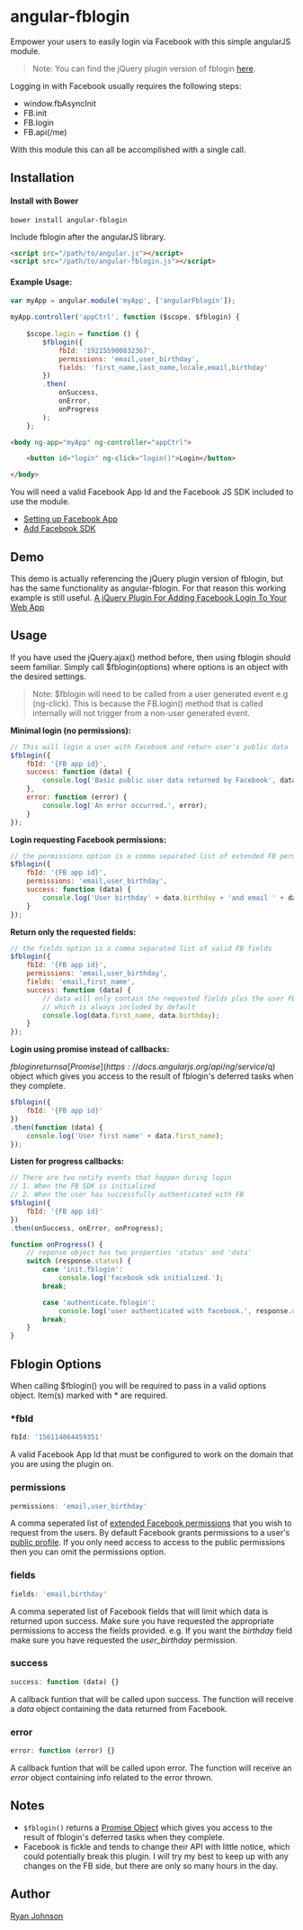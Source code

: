 angular-fblogin
==============

Empower your users to easily login via Facebook with this simple angularJS module.

>Note: You can find the jQuery plugin version of fblogin [here](https://github.com/ryandrewjohnson/jquery-fblogin).

Logging in with Facebook usually requires the following steps:
* window.fbAsyncInit
* FB.init
* FB.login
* FB.api(/me)

With this module this can all be accomplished with a single call.

## Installation

#### Install with Bower

```
bower install angular-fblogin
```

Include fblogin after the angularJS library.

```html
<script src="/path/to/angular.js"></script>
<script src="/path/to/angular-fblogin.js"></script>
```

#### Example Usage:

```javascript
var myApp = angular.module('myApp', ['angularFblogin']);

myApp.controller('appCtrl', function ($scope, $fblogin) {
            
    $scope.login = function () {
        $fblogin({
            fbId: '192155900832367',
            permissions: 'email,user_birthday',
            fields: 'first_name,last_name,locale,email,birthday'
        })
        .then(
            onSuccess,
            onError,
            onProgress
        );
    };
```

```html
<body ng-app="myApp" ng-controller="appCtrl">

    <button id="login" ng-click="login()">Login</button>

</body>    
```

You will need a valid Facebook App Id and the Facebook JS SDK included to use the module.
* [Setting up Facebook App](http://bit.ly/1kcBV6s)
* [Add Facebook SDK](http://bit.ly/1kcFDNy)

## Demo

This demo is actually referencing the jQuery plugin version of fblogin, but has the same functionality as angular-fblogin. For that reason this working example is still useful. [A jQuery Plugin For Adding Facebook Login To Your Web App](http://blog.shakainteractive.com/fblogin/)

## Usage

If you have used the jQuery.ajax() method before, then using fblogin should seem familiar. Simply call $fblogin(options) where options is an object with the desired settings.

>Note: $fblogin will need to be called from a user generated event e.g (ng-click). This is because the FB.login() method that is called internally will not trigger from a non-user generated event.

**Minimal login (no permissions):**

```javascript
// This will login a user with Facebook and return user's public data
$fblogin({
    fbId: '{FB app id}',
    success: function (data) {
        console.log('Basic public user data returned by Facebook', data);
    },
    error: function (error) {
        console.log('An error occurred.', error);
    }
});
```

**Login requesting Facebook permissions:**

```javascript
// the permissions option is a comma separated list of extended FB permissions
$fblogin({
    fbId: '{FB app id}',
    permissions: 'email,user_birthday',
    success: function (data) {
        console.log('User birthday' + data.birthday + 'and email ' + data.email);
    }
});
```

**Return only the requested fields:**

```javascript
// the fields option is a comma separated list of valid FB fields
$fblogin({
    fbId: '{FB app id}',
    permissions: 'email,user_birthday',
    fields: 'email,first_name',
    success: function (data) {
        // data will only contain the requested fields plus the user FB id
        // which is always included by default
        console.log(data.first_name, data.birthday);
    }
});
```

**Login using promise instead of callbacks:**

$fblogin returns a [Promise](https://docs.angularjs.org/api/ng/service/$q) object which gives you access to the result of fblogin's deferred tasks when they complete. 

```javascript
$fblogin({
    fbId: '{FB app id}'
})
.then(function (data) {
    console.log('User first name' + data.first_name);
});
```

**Listen for progress callbacks:**

```javascript
// There are two notify events that happen during login
// 1. When the FB SDK is initialized
// 2. When the user has successfully authenticated with FB
$fblogin({
    fbId: '{FB app id}'
})
.then(onSuccess, onError, onProgress);

function onProgress() {
    // reponse object has two properties 'status' and 'data'
    switch (response.status) {
        case 'init.fblogin':
            console.log('facebook sdk initialized.');  
        break;

        case 'authenticate.fblogin':
            console.log('user authenticated with facebook.', response.data);
        break;
    }
}
```

## Fblogin Options

When calling $fblogin() you will be required to pass in a valid options object. Item(s) marked with * are required.

### *fbId

```javascript
fbId: '156114864459351'
```
A valid Facebook App Id that must be configured to work on the domain that you are using the plugin on.

### permissions

```javascript
permissions: 'email,user_birthday'
```
A comma seperated list of [extended Facebook permissions](http://bit.ly/1kcx9WP) that you wish to request from the users. By default Facebook grants permissions to a user's [public profile](http://bit.ly/1kcwV1M). If you only need access to access to the public permissions then you can omit the permissions option. 

### fields

```javascript
fields: 'email,birthday'
```
A comma seperated list of Facebook fields that will limit which data is returned upon success. Make sure you have requested the appropriate permissions to access the fields provided. e.g. If you want the *birthday* field make sure you have requested the *user_birthday* permission.

### success

```javascript
success: function (data) {}
```
A callback funtion that will be called upon success. The function will receive a *data* object containing the data returned from Facebook.

### error

```javascript
error: function (error) {}
```
A callback funtion that will be called upon error. The function will receive an *error* object containing info related to the error thrown. 


## Notes
* `$fblogin()` returns a [Promise Object](https://docs.angularjs.org/api/ng/service/$q) which gives you access to the result of fblogin's deferred tasks when they complete.
* Facebook is fickle and tends to change their API with little notice, which could potentially break this plugin. I will try my best to keep up with any changes on the FB side, but there are only so many hours in the day.

## Author

[Ryan Johnson](https://github.com/ryandrewjohnson)
